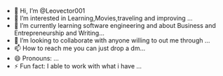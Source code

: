 - 👋 Hi, I’m @Leovector001
- 👀 I’m interested in Learning,Movies,traveling and improving ...
- 🌱 I’m currently learning software engineering and about Business and Entrepreneurship and Writing...
- 💞️ I’m looking to collaborate with anyone willing to out me through ...
- 📫 How to reach me you can just drop a dm...
- 😄 Pronouns: ...
- ⚡ Fun fact: I able to work with what i have ...

<!---
Leovector001/Leovector001 is a ✨ special ✨ repository because its `README.md` (this file) appears on your GitHub profile.
You can click the Preview link to take a look at your changes.
--->
